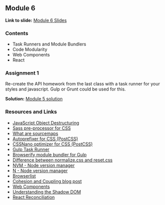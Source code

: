 ## Module 6
**Link to slide:** [Module 6 Slides][1]

### Contents
- Task Runners and Module Bundlers
- Code Modularity
- Web Components
- React

### Assignment 1
Re-create the API homework from the last class with a task runner for your styles and javascript. Gulp or Grunt could be used for this.

**Solution:** [Module 5 solution][17]

### Resources and Links
- [JavaScript Object Destructuring][2]
- [Sass pre-processor for CSS][3]
- [What are sourcemaps][4]
- [Autoprefixer for CSS (PostCSS)][5]
- [CSSNano optimizer for CSS (PostCSS)][6]
- [Gulp Task Runner][7]
- [Browserify module bundler for Gulp][8]
- [Difference between normalize.css and reset.css][13]
- [NVM - Node version manager][14]
- [N - Node version manager][15]
- [Browserlist][16]
- [Cohesion and Coupling blog post][9]
- [Web Components][10]
- [Understanding the Shadow DOM][11]
- [React Reconciliation][12]

[1]: https://app.ludus.one/1a6f0063-d4a3-4765-a6a6-9cceba01b5df#1
[2]: https://developer.mozilla.org/en-US/docs/Web/JavaScript/Reference/Operators/Destructuring_assignment#Object_destructuring
[3]: https://sass-lang.com
[4]: http://www.moreonfew.com/what-are-source-maps/
[5]: https://github.com/postcss/autoprefixer
[6]: https://cssnano.co
[7]: https://gulpjs.com
[8]: http://browserify.org
[9]: https://www.josephrex.me/cohesion-against-coupling/
[10]: https://www.webcomponents.org
[11]: https://www.josephrex.me/understanding-the-shadow-dom/
[12]: https://reactjs.org/docs/reconciliation.html
[13]: https://stackoverflow.com/a/8357635
[14]: https://github.com/creationix/nvm
[15]: https://github.com/tj/n
[16]: https://github.com/browserslist/browserslist
[17]: https://github.com/josephrexme/frontend-training/tree/master/module5/assignment
